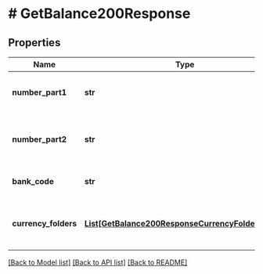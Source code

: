 # # GetBalance200Response

## Properties

Name | Type | Description | Notes
------------ | ------------- | ------------- | -------------
**number_part1** | **str** | The prefix of the account number | [optional]
**number_part2** | **str** | The account number without prefix |
**bank_code** | **str** | The bank clearing code |
**currency_folders** | [**List[GetBalance200ResponseCurrencyFoldersInner]**](GetBalance200ResponseCurrencyFoldersInner.md) | The available currency folders information. | [optional]

[[Back to Model list]](../../README.md#models) [[Back to API list]](../../README.md#endpoints) [[Back to README]](../../README.md)

